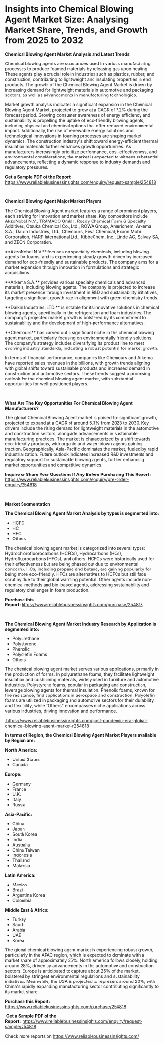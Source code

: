 <p><h1>Insights into Chemical Blowing Agent Market Size: Analysing Market Share, Trends, and Growth from 2025 to 2032</h1></p><p><strong>Chemical Blowing Agent Market Analysis and Latest Trends</strong></p>
<p><p>Chemical blowing agents are substances used in various manufacturing processes to produce foamed materials by releasing gas upon heating. These agents play a crucial role in industries such as plastics, rubber, and construction, contributing to lightweight and insulating properties in end products. The growth of the Chemical Blowing Agent Market is driven by increasing demand for lightweight materials in automotive and packaging sectors, as well as advancements in manufacturing technologies.</p><p>Market growth analysis indicates a significant expansion in the Chemical Blowing Agent Market, projected to grow at a CAGR of 7.2% during the forecast period. Growing consumer awareness of energy efficiency and sustainability is propelling the uptake of eco-friendly blowing agents, including physical and chemical options that offer reduced environmental impact. Additionally, the rise of renewable energy solutions and technological innovations in foaming processes are shaping market dynamics. The construction industry's shift toward energy-efficient thermal insulation materials further enhances growth opportunities. As manufacturers increasingly prioritize performance, cost-effectiveness, and environmental considerations, the market is expected to witness substantial advancements, reflecting a dynamic response to industry demands and regulatory pressures.</p></p>
<p><strong>Get a Sample PDF of the Report:&nbsp;</strong> <a href="https://www.reliablebusinessinsights.com/enquiry/request-sample/254818?utm_campaign=3177&utm_medium=2&utm_source=Github&utm_content=ia&utm_term=30032025&utm_id=chemical-blowing-agent">https://www.reliablebusinessinsights.com/enquiry/request-sample/254818</a></p>
<p>&nbsp;</p>
<p><strong>Chemical Blowing Agent Major Market Players</strong></p>
<p><p>The Chemical Blowing Agent market features a range of prominent players, each striving for innovation and market share. Key competitors include AkzoNobel N.V., TRAMACO GmbH, Reedy Chemical Foam & Specialty Additives, Otsuka Chemical Co., Ltd., ROWA Group, Americhem, Arkema S.A., Daikin Industries, Ltd., Chemours, Eiwa Chemical, Exxon Mobil Corporation, HARP International Ltd., KibbeChem, Inc., Linde AG, Solvay SA, and ZEON Corporation.</p><p>**AkzoNobel N.V.** focuses on specialty chemicals, including blowing agents for foams, and is experiencing steady growth driven by increased demand for eco-friendly and sustainable products. The company aims for a market expansion through innovation in formulations and strategic acquisitions.</p><p>**Arkema S.A.** provides various specialty chemicals and advanced materials, including blowing agents. The company is projected to increase its market presence through investment in R&D and sustainability initiatives, targeting a significant growth rate in alignment with green chemistry trends.</p><p>**Daikin Industries, LTD.** is notable for its innovative solutions in chemical blowing agents, specifically in the refrigeration and foam industries. The company’s projected market growth is bolstered by its commitment to sustainability and the development of high-performance alternatives.</p><p>**Chemours** has carved out a significant niche in the chemical blowing agent market, particularly focusing on environmentally friendly solutions. The company’s strategy includes diversifying its product line to meet evolving industry standards, indicating a robust potential for market growth.</p><p>In terms of financial performance, companies like Chemours and Arkema have reported sales revenues in the billions, with growth trends aligning with global shifts toward sustainable products and increased demand in construction and automotive sectors. These trends suggest a promising outlook for the chemical blowing agent market, with substantial opportunities for well-positioned players.</p></p>
<p>&nbsp;</p>
<p><strong>What Are The Key Opportunities For Chemical Blowing Agent Manufacturers?</strong></p>
<p><p>The global Chemical Blowing Agent market is poised for significant growth, projected to expand at a CAGR of around 5.3% from 2023 to 2030. Key drivers include the rising demand for lightweight materials in the automotive and construction sectors, alongside advancements in sustainable manufacturing practices. The market is characterized by a shift towards eco-friendly products, with organic and water-blown agents gaining traction. Geographically, Asia-Pacific dominates the market, fueled by rapid industrialization. Future outlook indicates increased R&D investments and regulatory support for sustainable blowing agents, further enhancing market opportunities and competitive dynamics.</p></p>
<p><strong>Inquire or Share Your Questions If Any Before Purchasing This Report:</strong> <a href="https://www.reliablebusinessinsights.com/enquiry/pre-order-enquiry/254818?utm_campaign=3177&utm_medium=2&utm_source=Github&utm_content=ia&utm_term=30032025&utm_id=chemical-blowing-agent">https://www.reliablebusinessinsights.com/enquiry/pre-order-enquiry/254818</a></p>
<p>&nbsp;</p>
<p><strong>Market Segmentation</strong></p>
<p><strong>The Chemical Blowing Agent Market Analysis by types is segmented into:</strong></p>
<p><ul><li>HCFC</li><li>HC</li><li>HFC</li><li>Others</li></ul></p>
<p><p>The chemical blowing agent market is categorized into several types: Hydrochlorofluorocarbons (HCFCs), Hydrocarbons (HCs), Hydrofluorocarbons (HFCs), and others. HCFCs were historically used for their effectiveness but are being phased out due to environmental concerns. HCs, including propane and butane, are gaining popularity for being more eco-friendly. HFCs are alternatives to HCFCs but still face scrutiny due to their global warming potential. Other agents include non-chemical methods and bio-based agents, addressing sustainability and regulatory challenges in foam production.</p></p>
<p><strong>Purchase this Report:&nbsp;</strong><a href="https://www.reliablebusinessinsights.com/purchase/254818?utm_campaign=3177&utm_medium=2&utm_source=Github&utm_content=ia&utm_term=30032025&utm_id=chemical-blowing-agent">https://www.reliablebusinessinsights.com/purchase/254818</a></p>
<p>&nbsp;</p>
<p><strong>The Chemical Blowing Agent Market Industry Research by Application is segmented into:</strong></p>
<p><ul><li>Polyurethane</li><li>Polystyrene</li><li>Phenolic</li><li>Polyolefin Foams</li><li>Others</li></ul></p>
<p><p>The chemical blowing agent market serves various applications, primarily in the production of foams. In polyurethane foams, they facilitate lightweight insulation and cushioning materials, widely used in furniture and automotive industries. Polystyrene foams, popular in packaging and construction, leverage blowing agents for thermal insulation. Phenolic foams, known for fire resistance, find applications in aerospace and construction. Polyolefin foams are utilized in packaging and automotive sectors for their durability and flexibility, while "Others" encompasses niche applications across various industries, driving innovation and performance.</p></p>
<p><a href="https://www.reliablebusinessinsights.com/post-pandemic-era-global-chemical-blowing-agent-market-r254818?utm_campaign=3177&utm_medium=2&utm_source=Github&utm_content=ia&utm_term=30032025&utm_id=chemical-blowing-agent">&nbsp;https://www.reliablebusinessinsights.com/post-pandemic-era-global-chemical-blowing-agent-market-r254818</a></p>
<p><strong>In terms of Region, the Chemical Blowing Agent Market Players available by Region are:</strong></p>
<p>
    <p> <strong> North America: </strong>
        <ul>
            <li>United States</li>
            <li>Canada</li>
        </ul>
        </p> 
    <p> <strong> Europe: </strong>
        <ul>
            <li>Germany</li>
            <li>France</li>
            <li>U.K.</li>
            <li>Italy</li>
            <li>Russia</li>
        </ul>
        </p> 
    <p> <strong> Asia-Pacific: </strong>
        <ul>
            <li>China</li>
            <li>Japan</li>
            <li>South Korea</li>
            <li>India</li>
            <li>Australia</li>
            <li>China Taiwan</li>
            <li>Indonesia</li>
            <li>Thailand</li>
            <li>Malaysia</li>
        </ul>
        </p> 
    <p> <strong> Latin America: </strong>
        <ul>
            <li>Mexico</li>
            <li>Brazil</li>
            <li>Argentina Korea</li>
            <li>Colombia</li>
        </ul>
        </p> 
    <p> <strong> Middle East & Africa: </strong>
        <ul>
            <li>Turkey</li>
            <li>Saudi</li>
            <li>Arabia</li>
            <li>UAE</li>
            <li>Korea</li>
        </ul>
    </p>
    </p>
<p><p>The global chemical blowing agent market is experiencing robust growth, particularly in the APAC region, which is expected to dominate with a market share of approximately 35%. North America follows closely, holding around 28%, driven by advancements in the automotive and construction sectors. Europe is anticipated to capture about 25% of the market, bolstered by stringent environmental regulations and sustainability initiatives. Meanwhile, the USA is projected to represent around 20%, with China's rapidly expanding manufacturing sector contributing significantly to its market share.</p></p>
<p><strong>Purchase this Report: </strong><a href="https://www.reliablebusinessinsights.com/purchase/254818?utm_campaign=3177&utm_medium=2&utm_source=Github&utm_content=ia&utm_term=30032025&utm_id=chemical-blowing-agent">https://www.reliablebusinessinsights.com/purchase/254818</a></p>
<p>&nbsp;<strong>Get a Sample PDF of the Report:&nbsp;&nbsp;</strong><a href="https://www.reliablebusinessinsights.com/enquiry/request-sample/254818?utm_campaign=3177&utm_medium=2&utm_source=Github&utm_content=ia&utm_term=30032025&utm_id=chemical-blowing-agent">https://www.reliablebusinessinsights.com/enquiry/request-sample/254818</a></p>
<p><strong></strong></p>
<p>Check more reports on <a href="https://www.reliablebusinessinsights.com/?utm_campaign=3177&utm_medium=2&utm_source=Github&utm_content=ia&utm_term=30032025&utm_id=chemical-blowing-agent">https://www.reliablebusinessinsights.com/</a></p>